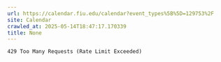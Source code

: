 ```yaml
---
url: https://calendar.fiu.edu/calendar?event_types%5B%5D=129753%2F
site: Calendar
crawled_at: 2025-05-14T18:47:17.170339
title: None
---
```


```
429 Too Many Requests (Rate Limit Exceeded)

```

